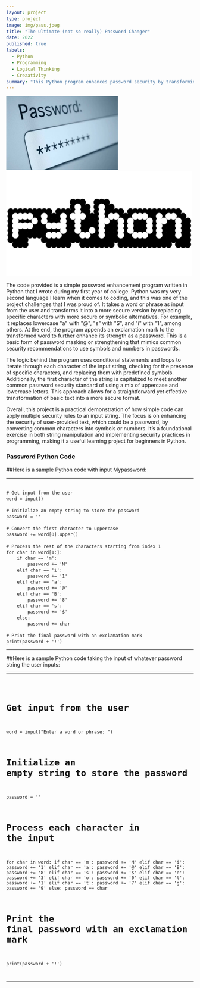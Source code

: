 ```yaml
---
layout: project
type: project
image: img/pass.jpeg
title: "The Ultimate (not so really) Password Changer"
date: 2022
published: true
labels:
  - Python
  - Programming
  - Logical Thinking
  - Creaativity 
summary: "This Python program enhances password security by transforming user input through character replacements, capitalization, and symbol insertion, applying common password-strengthening practices."
---
```


<img width="300px" class="img-fluid" src="../img/password.jpeg">
<img width="500px" class="img-fluid" src="../img/Python-Logo.png">


The code provided is a simple password enhancement program written in Python that I wrote during my first year of college. Python was my very second language I learn when it comes to coding, and this was one of the project challenges that I was proud of. It takes a word or phrase as input from the user and transforms it into a more secure version by replacing specific characters with more secure or symbolic alternatives. For example, it replaces lowercase "a" with "@", "s" with "$", and "i" with "1", among others. At the end, the program appends an exclamation mark to the transformed word to further enhance its strength as a password. This is a basic form of password masking or strengthening that mimics common security recommendations to use symbols and numbers in passwords.

The logic behind the program uses conditional statements and loops to iterate through each character of the input string, checking for the presence of specific characters, and replacing them with predefined symbols. Additionally, the first character of the string is capitalized to meet another common password security standard of using a mix of uppercase and lowercase letters. This approach allows for a straightforward yet effective transformation of basic text into a more secure format.

Overall, this project is a practical demonstration of how simple code can apply multiple security rules to an input string. The focus is on enhancing the security of user-provided text, which could be a password, by converting common characters into symbols or numbers. It’s a foundational exercise in both string manipulation and implementing security practices in programming, making it a useful learning project for beginners in Python.

### Password Python Code

##Here is a sample Python code with input Mypassword:

<hr>

<pre><code>
# Get input from the user
word = input()

# Initialize an empty string to store the password
password = ''

# Convert the first character to uppercase
password += word[0].upper()

# Process the rest of the characters starting from index 1
for char in word[1:]:
    if char == 'm':
        password += 'M'
    elif char == 'i':
        password += '1'
    elif char == 'a':
        password += '@'
    elif char == 'B':
        password += '8'
    elif char == 's':
        password += '$'
    else:
        password += char

# Print the final password with an exclamation mark
print(password + '!')
</code></pre>

<hr>


##Here is a sample Python code taking the input of whatever password string the user inputs:

<hr>
<pre><code>

# Get input from the user
word = input("Enter a word or phrase: ")

# Initialize an empty string to store the password
password = ''

# Process each character in the input
for char in word:
    if char == 'm':
        password += 'M'
    elif char == 'i':
        password += '1'
    elif char == 'a':
        password += '@'
    elif char == 'B':
        password += '8'
    elif char == 's':
        password += '$'
    elif char == 'e':
        password += '3'
    elif char == 'o':
        password += '0'
    elif char == 'l':
        password += '1'
    elif char == 't':
        password += '7'
    elif char == 'g':
        password += '9'
    else:
        password += char

# Print the final password with an exclamation mark
print(password + '!')


<hr>


